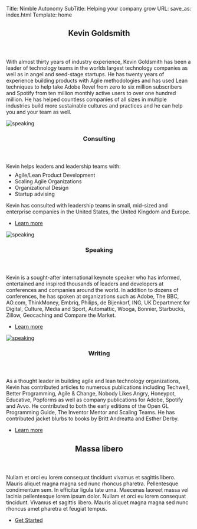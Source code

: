 Title: Nimble Autonomy
SubTitle: Helping your company grow
URL:
save_as: index.html
Template: home

<section id="one">
    <div class="inner">
        <header class="major">
            <h2>Kevin Goldsmith</h2>
        </header>
        <p>With almost thirty years of industry experience, Kevin Goldsmith has been a leader of technology teams in the worlds largest technology companies as well as in angel and seed-stage startups. He has twenty years of experience building products with Agile methodologies and has used Lean techniques to help take Adobe Revel from zero to six million subscribers and Spotify from ten million monthly active users to over one hundred million. He has helped countless companies of all sizes in multiple industries build more sustainable cultures and practices and he can help you and your team as well.</p>
    </div>
</section>
<section id="two" class="spotlights">
    <section>
        <a class="image">
            <img src="theme/images/pic08.jpg" alt="speaking" data-position="center center" />
        </a>
        <div class="content">
            <div class="inner">
                <header class="major">
                    <h3>Consulting</h3>
                </header>
                Kevin helps leaders and leadership teams with:
                <ul style="margin-bottom: 0.5em; margin-top: 0.5em;">
                    <li>Agile/Lean Product Development</li>
                    <li>Scaling Agile Organizations</li>
                    <li>Organizational Design</li>
                    <li>Startup advising</li>
                </ul>
                <p style="padding-top:0em">Kevin has consulted with leadership teams in small, mid-sized and enterprise companies in the United States, the United Kingdom and Europe.</p>
                <ul class="actions">
                    <li><a href="generic.html" class="button">Learn more</a></li>
                </ul>
            </div>
        </div>
    </section>
    <section>
        <a class="image">
            <img src="theme/images/pic09.jpg" alt="speaking" data-position="top center" />
        </a>
        <div class="content">
            <div class="inner">
                <header class="major">
                    <h3>Speaking</h3>
                </header>
                <p>Kevin is a sought-after international keynote speaker who has informed, entertained and inspired thousands of leaders and developers at conferences and companies around the world. In addition to dozens of conferences, he has spoken at organizations such as Adobe, The BBC, AO.com, ThinkMoney, Embriq, Philips, de Bijenkorf, ING, UK Department for Digital, Culture, Media and Sport, Automattic, Wooga, Bonnier, Starbucks, Zillow, Geocaching and Compare the Market.</p>
                <ul class="actions">
                    <li><a href="generic.html" class="button">Learn more</a></li>
                </ul>
            </div>
        </div>
    </section>
    <section>
        <a href="generic.html" class="image">
            <img src="theme/images/pic10.jpg" alt="speaking" data-position="25% 25%" />
        </a>
        <div class="content">
            <div class="inner">
                <header class="major">
                    <h3>Writing</h3>
                </header>
                <p>As a thought leader in building agile and lean technology organizations, Kevin has contributed articles to numerous publications including Techwell, Better Programming, Agile & Change, Nobody Likes Angry, Honeypot, Educative, Popforms as well as company publications for Adobe, Spotify and Avvo. He contributed to both the early editions of the Open GL Programming Guide, The Inventor Mentor and Scaling Teams. He has contributed jacket blurbs to books by Britt Andreatta and Esther Derby.</p>
                <ul class="actions">
                    <li><a href="articles/index.html" class="button">Learn more</a></li>
                </ul>
            </div>
        </div>
    </section>
</section>
<section id="three">
    <div class="inner">
        <header class="major">
            <h2>Massa libero</h2>
        </header>
        <p>Nullam et orci eu lorem consequat tincidunt vivamus et sagittis libero. Mauris aliquet magna magna sed nunc rhoncus pharetra. Pellentesque condimentum sem. In efficitur ligula tate urna. Maecenas laoreet massa vel lacinia pellentesque lorem ipsum dolor. Nullam et orci eu lorem consequat tincidunt. Vivamus et sagittis libero. Mauris aliquet magna magna sed nunc rhoncus amet pharetra et feugiat tempus.</p>
        <ul class="actions">
            <li><a href="generic.html" class="button next">Get Started</a></li>
        </ul>
    </div>
</section>

